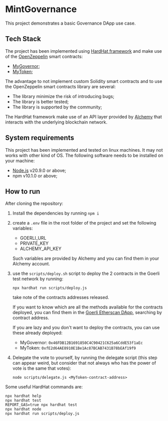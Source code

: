 # MintGovernance

This project demonstrates a basic Governance DApp use case.





## Tech Stack
The project has been implemented using [HardHat framework](https://hardhat.org/) and make use of the [OpenZeppelin](https://www.openzeppelin.com/) smart contracts:

* [MyGovernor](https://wizard.openzeppelin.com/#governor);
* [MyToken](https://wizard.openzeppelin.com/#erc20);

The advantage to not implement custom Solidity smart contracts and to use the OpenZeppelin smart contracts library are several:

* The library minimize the risk of introducing bugs;
* The library is better tested;
* The library is supported by the community;

The HardHat framework make use of an API layer provided by [Alchemy](https://www.alchemy.com/) that interacts with the underlying blockchain network.


## System requirements
This project has been implemented and tested on linux machines. It may not works with other kind of OS. The following software needs to be installed on your machine:

* [Node.js](https://nodejs.org/en) v20.9.0 or above;
* npm v10.1.0 or above;

## How to run
After cloning the repository:
1. Install the dependencies by running `npm i`
2. create a `.env` file in the root folder of the project and set the following variables:
    * GOERLI_URL
    * PRIVATE_KEY
    * ALCHEMY_API_KEY

    Such variables are provided by Alchemy and you can find them in your Alchemy account.
3. use the `scripts/deploy.sh` script to deploy the 2 contracts in the Goerli test network by running:

    ```shell
    npx hardhat run scripts/deploy.js
    ```
    take note of the contracts addresses released.

    If you want to know which are all the methods available for the contracts deployed, you can find them in the [Goerli Etherscan DApp](https://goerli.etherscan.io/),
    searching by contract address.

    If you are lazy and you don't want to deploy the contracts, you can use these already deployed:
    * MyGovernor: `0x46FDB12B1691850C4C90421C625a6CddE53f1aEc`
    * MyToken: `0xfE2d64AE8910E1Be1Ac87BCAB7431B78bEAf19f9`

4. Delegate the vote to yourself, by running the delegate script (this step can appear weird, but consider that not always who has the power of vote is the same that votes):

    ```shell
    node scripts/delegate.js <MyToken-contract-address>
    ```

Some useful HardHat commands are:

```shell
npx hardhat help
npx hardhat test
REPORT_GAS=true npx hardhat test
npx hardhat node
npx hardhat run scripts/deploy.js
```
